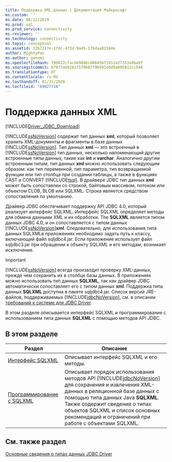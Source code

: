 ```yaml
---
title: Поддержка XML-данных | Документация Майкрософт
ms.custom: ''
ms.date: 08/12/2019
ms.prod: sql
ms.prod_service: connectivity
ms.reviewer: ''
ms.technology: connectivity
ms.topic: conceptual
ms.assetid: 32b7217e-1f0c-473d-9a45-176daa81584e
author: MightyPen
ms.author: genemi
ms.openlocfilehash: 799b22cfac669846c606456f1911e27353a9ba9f
ms.sourcegitcommit: b78f7ab9281f570b87f96991ebd9a095812cc546
ms.translationtype: HT
ms.contentlocale: ru-RU
ms.lasthandoff: 01/31/2020
ms.locfileid: "69027716"
---
```

# <a name="supporting-xml-data"></a>Поддержка данных XML
[!INCLUDE[Driver_JDBC_Download](../../includes/driver_jdbc_download.md)]

  [!INCLUDE[ssNoVersion](../../includes/ssnoversion-md.md)] содержит тип данных **xml**, который позволяет хранить XML-документы и фрагменты в базе данных [!INCLUDE[ssNoVersion](../../includes/ssnoversion-md.md)]. Тип данных **xml** — это встроенный в [!INCLUDE[ssNoVersion](../../includes/ssnoversion-md.md)] тип данных, несколько напоминающий другие встроенные типы данных, такие как **int** и **varchar**. Аналогично другим встроенным типам, тип данных **xml** можно использовать следующим образом: как тип переменной, тип параметра, тип возвращаемой функции или тип столбца при создании таблицы, а также в функциях CAST и CONVERT [!INCLUDE[tsql](../../includes/tsql-md.md)]. В драйвере JDBC тип данных **xml** может быть сопоставлен со строкой, байтовым массивом, потоком или объектом CLOB, BLOB или SQLXML. Строка является средством сопоставления по умолчанию.  
  
 Драйвер JDBC обеспечивает поддержку API JDBC 4.0, который реализует интерфейс SQLXML. Интерфейс SQLXML определяет методы для обмена данными XML и их обработки. The **SQLXML** является типом данных JDBC 4.0, и он сопоставляется с типом данных [!INCLUDE[ssNoVersion](../../includes/ssnoversion-md.md)]**xml**. Следовательно, для использования типа данных SQLXMLв приложениях необходимо задать путь к классу, включающий файл sqljdbc4.jar. Если приложение использует файл sqljdbc3.jar при обращении к объекту SQLXML и его методам, возникает исключение.  
  
> [!IMPORTANT]  
>  [!INCLUDE[ssNoVersion](../../includes/ssnoversion-md.md)] всегда производит проверку XML-данных, прежде чем сохранить их в столбце базы данных. В приложениях можно использовать тип данных **SQLXML**, так как драйвер JDBC автоматически сопоставляет его с типом данных **xml**. Поддержка типа данных **SQLXML** доступна в пакете sqljdbc4.jar. Список версий JRE-файлов, поддерживаемых [!INCLUDE[jdbcNoVersion](../../includes/jdbcnoversion_md.md)], см. в описании [требований к системе для JDBC Driver](../../connect/jdbc/system-requirements-for-the-jdbc-driver.md).  
  
 В этом разделе описывается интерфейс SQLXML и программирование с использованием типа данных **SQLXML** с помощью методов API JDBC.  
  
## <a name="in-this-section"></a>В этом разделе  
  
|Раздел|Описание|  
|-----------|-----------------|  
|[Интерфейс SQLXML](../../connect/jdbc/sqlxml-interface.md)|Описывает интерфейс SQLXML и его методы.|  
|[Программирование с SQLXML](../../connect/jdbc/programming-with-sqlxml.md)|Описывает порядок использования методов API [!INCLUDE[jdbcNoVersion](../../includes/jdbcnoversion_md.md)] для сохранения и извлечения XML-данных в реляционной базе данных с помощью типа данных Java **SQLXML**. Также содержит сведения о типах объектов SQLXML и список основных рекомендаций и ограничений при работе с объектами SQLXML.|  
  
## <a name="see-also"></a>См. также раздел  
 [Основные сведения о типах данных JDBC Driver](../../connect/jdbc/understanding-the-jdbc-driver-data-types.md)  
  
  
